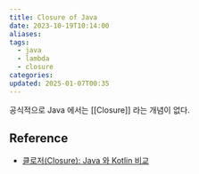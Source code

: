 ```yaml
---
title: Closure of Java
date: 2023-10-19T10:14:00
aliases: 
tags:
  - java
  - lambda
  - closure
categories: 
updated: 2025-01-07T00:35
---
```


공식적으로 Java 에서는 [[Closure]] 라는 개념이 없다.

## Reference

- [클로저(Closure): Java 와 Kotlin 비교](https://jaeyeong951.medium.com/java-%ED%81%B4%EB%A1%9C%EC%A0%80-vs-kotlin-%ED%81%B4%EB%A1%9C%EC%A0%80-c6c12da97f94)